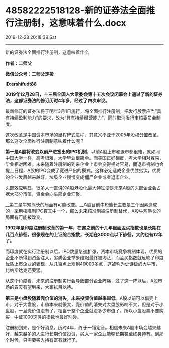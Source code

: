 # 48582222518128-新的证券法全面推行注册制，这意味着什么.docx

2019-12-28 20:18:39 Sat

----

新的证券法全面推行注册制，这意味着什么

__作者：二师父__

__微信公众号：二师父定投__

__ID:ershifudt88__

__2019年12月28日，十三届全国人大常委会第十五次会议闭幕会上通过了新的证券法，这部证券法的修订历时4年多，经过了四次审议。__

最新修订的证券法将于明年3月1日施行，将全面推行注册制，把发行股票应当“具有持续盈利能力”的要求，改为“具有持续经营能力”，同时取消发行审核委员会制度。

这次改革是中国资本市场的里程碑式进程，其意义不亚于2005年股权分置改革。那么这次全面推行注册制意味着什么呢？

__第一是A股将改变以前严进宽出的IPO机制__。以前A股上市和退市都很难，就如同中国大学一样，高考很难，大学毕业很简单。而美国正好相反，考大学相对容易，毕业相对困难。未来随着注册制的到来企业上市会变得相对容易，而退市机制也会提上日程，A股的IPO变成了宽进严出的模式，这样必定造成企业优胜劣汰，优质的企业发展越来越好，垃圾企业慢慢变成僵尸企业或者退市企业。

头部效应明显，很多人一直讲的A股港股化最大特征便是未来A股的头部企业会占据大部分市值，资金会向头部企业汇聚。

__第二是牛短熊长的局面有可能改变。__A股目前牛短熊长主要是三个因素造成的，采用核准制IPO算其中一个，那么未来核准制被注册制替代，A股牛短熊长的局面有可能被改变。

__1992年是印度注册制改革的第一年，在这之前的十几年里面孟买指数也是长期在几百点徘徊，很像现在的上证综合指数，长期在3000点以下徘徊，大约也有12年了。__

而印度就在实行注册制以后，IPO数量急速扩张，资本市场竞争机制体现，优质的企业不断得到资金注入，劣质企业举步维艰最终被淘汰，而孟买指数就反映了印度优质上市企业的表现，从几百点上涨到40000多点，这被称为史诗级的大牛市，比纳斯达克还要猛。

从这个角度看，未来的注册制实行会导致部分企业阵痛，过了这一阵以后，A股市场的春天有望到来，大家拭目以待。

__第三是小盘股随着壳价值的消失，未来投资价值越来越低__。A股以前可以借壳上市，对于大盘股，市值本来就很大，壳价值的消失对大盘股影响不大，但是对于小盘股，一旦壳价值没有了，相当于整个企业就没多少市值了。所以小盘股票不要购买，中证1000这类的指数也最好别碰。

注册制到来，是个好消息，历时4年，终于一锤定音。相信未来A股市场会越来越好，越来越多的人进行长期价值投资，买入一家企业能够长期甚至终身持有。到那个时候，只需要买入持有富有就行了。

